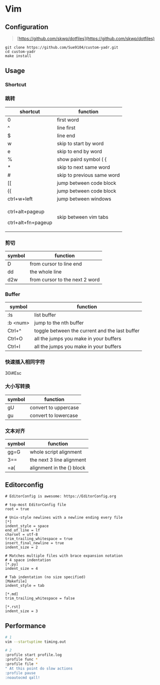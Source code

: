 # Vim

## Configuration

> [https://github.com/skwp/dotfiles](https://github.com/skwp/dotfiles)

```
git clone https://github.com/Sue9104/custom-yadr.git
cd custom-yadr
make install
```

## Usage

### Shortcut

### 跳转

| shortcut                                        | function                   |
| ----------------------------------------------- | -------------------------- |
| 0                                               | first word                 |
| ^                                               | line first                 |
| $                                               | line end                   |
| w                                               | skip to start by word      |
| e                                               | skip to end by word        |
| %                                               | show paird symbol ( {      |
| \*                                              | skip to next same word     |
| #                                               | skip to previous same word |
| \[\[                                            | jump between code block    |
| \{{                                             | jump between code block    |
| ctrl+w+left                                     | jump between windows       |
| <p>ctrl+alt+pageup</p><p>ctrl+alt+fn+pageup</p> | skip between vim tabs      |

### 剪切

| symbol | function                       |
| ------ | ------------------------------ |
| D      | from cursor to line end        |
| dd     | the whole line                 |
| d2w    | from cursor to the next 2 word |

### Buffer

| symbol    | function                                       |
| --------- | ---------------------------------------------- |
| :ls       | list buffer                                    |
| :b \<num> | jump to the nth buffer                         |
| Ctrl+^    | toggle between the current and the last buffer |
| Ctrl+O    | all the jumps you make in your buffers         |
| Ctrl+I    | all the jumps you make in your buffers         |

### 快速插入相同字符

30i#Esc

### 大小写转换

| symbol | function             |
| ------ | -------------------- |
| gU     | convert to uppercase |
| gu     | convert to lowercase |

### 文本对齐

| symbol | function                  |
| ------ | ------------------------- |
| gg=G   | whole script alignment    |
| 3==    | the next 3 line alignment |
| =a{    | alignment in the {} block |

## Editorconfig

```
# EditorConfig is awesome: https://EditorConfig.org

# top-most EditorConfig file
root = true

# Unix-style newlines with a newline ending every file
[*]
indent_style = space
end_of_line = lf
charset = utf-8
trim_trailing_whitespace = true
insert_final_newline = true
indent_size = 2

# Matches multiple files with brace expansion notation
# 4 space indentation
[*.py]
indent_size = 4

# Tab indentation (no size specified)
[Makefile]
indent_style = tab

[*.md]
trim_trailing_whitespace = false

[*.rst]
indent_size = 3
```

## Performance

```bash
# 1
vim --startuptime timing.out

# 2
:profile start profile.log
:profile func *
:profile file *
" At this point do slow actions
:profile pause
:noautocmd qall!
```
